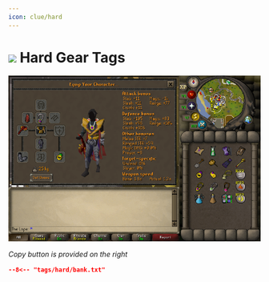 ```yaml
---
icon: clue/hard
---
```


# <img style="vertical-align:middle" src="../../icons/hard.png" width="35"> Hard Gear Tags

![Hard Gear](images/hard.png)

_Copy button is provided on the right_
``` json title=""
--8<-- "tags/hard/bank.txt"
```